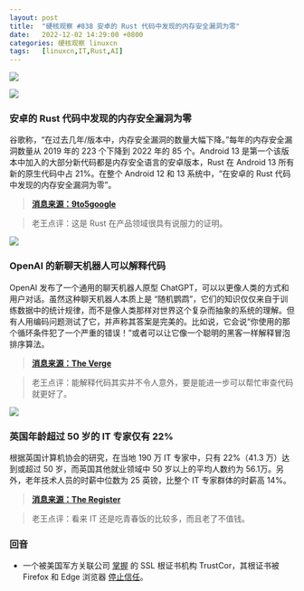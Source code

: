 ```yaml
---
layout: post
title:	"硬核观察 #838 安卓的 Rust 代码中发现的内存安全漏洞为零"
date:	2022-12-02 14:29:00 +0800 
categories:	硬核观察 linuxcn 
tags:	[linuxcn,IT,Rust,AI]
---
```



![](/Asserts/Images//attachment/album/202212/02/142822ymq3mwym83ty6bqj.jpg)


![](/Asserts/Images//attachment/album/202212/02/142829xz1bxomr47frk7mx.jpg)


### 安卓的 Rust 代码中发现的内存安全漏洞为零


谷歌称，“在过去几年/版本中，内存安全漏洞的数量大幅下降。”每年的内存安全漏洞数量从 2019 年的 223 个下降到 2022 年的 85 个。Android 13 是第一个该版本中加入的大部分新代码都是内存安全语言的安卓版本，Rust 在 Android 13 所有新的原生代码中占 21%。在整个 Android 12 和 13 系统中，“在安卓的 Rust 代码中发现的内存安全漏洞为零”。



> 
> **[消息来源：9to5google](https://9to5google.com/2022/12/01/android-memory-safety-rust/)**
> 
> 
> 



> 
> 老王点评：这是 Rust 在产品领域很具有说服力的证明。
> 
> 
> 


![](/Asserts/Images//attachment/album/202212/02/142838arxzvg4p9vgv4pz3.jpg)


### OpenAI 的新聊天机器人可以解释代码


OpenAI 发布了一个通用的聊天机器人原型 ChatGPT，可以以更像人类的方式和用户对话。虽然这种聊天机器人本质上是 “随机鹦鹉”，它们的知识仅仅来自于训练数据中的统计规律，而不是像人类那样对世界这个复杂而抽象的系统的理解。但有人用编码问题测试了它，并声称其答案是完美的。比如说，它会说“你使用的那个循环条件犯了一个严重的错误！”或者可以让它像一个聪明的黑客一样解释冒泡排序算法。



> 
> **[消息来源：The Verge](https://www.theverge.com/23488017/openai-chatbot-chatgpt-ai-examples-web-demo)**
> 
> 
> 



> 
> 老王点评：能解释代码其实并不令人意外，要是能进一步可以帮忙审查代码就更好了。
> 
> 
> 


![](/Asserts/Images//attachment/album/202212/02/142850miecucibruo5tetc.jpg)


### 英国年龄超过 50 岁的 IT 专家仅有 22%


根据英国计算机协会的研究，在当地 190 万 IT 专家中，只有 22%（41.3 万）达到或超过 50 岁，而英国其他就业领域中 50 岁以上的平均人数约为 56.1万。另外，老年技术人员的时薪中位数为 25 英镑，比整个 IT 专家群体的时薪高 14%。



> 
> **[消息来源：The Register](https://www.theregister.com/2022/12/01/just_one_in_five_techies/)**
> 
> 
> 



> 
> 老王点评：看来 IT 还是吃青春饭的比较多，而且老了不值钱。
> 
> 
> 


### 回音


* 一个被美国军方关联公司 [掌握](/article-15242-1.html) 的 SSL 根证书机构 TrustCor，其根证书被 Firefox 和 Edge 浏览器 [停止信任](https://www.washingtonpost.com/technology/2022/11/30/trustcor-internet-authority-mozilla/)。
